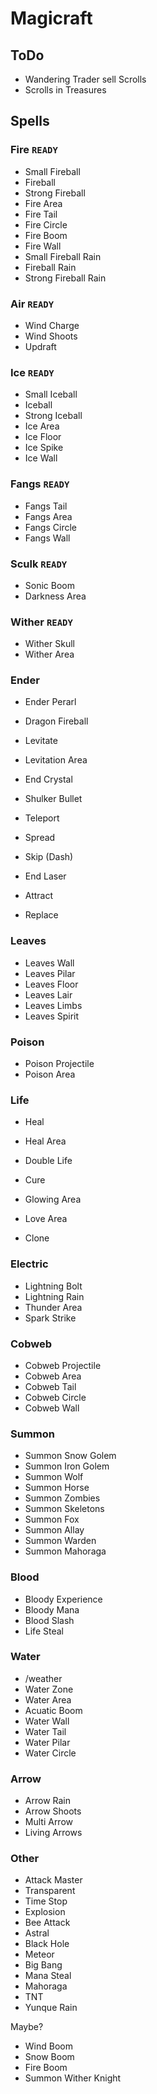 # Magicraft

## ToDo

-   Wandering Trader sell Scrolls
-   Scrolls in Treasures

## Spells

### Fire `READY`

-   Small Fireball
-   Fireball
-   Strong Fireball
-   Fire Area
-   Fire Tail
-   Fire Circle
-   Fire Boom
-   Fire Wall
-   Small Fireball Rain
-   Fireball Rain
-   Strong Fireball Rain

### Air `READY`

-   Wind Charge
-   Wind Shoots
-   Updraft

### Ice `READY`

-   Small Iceball
-   Iceball
-   Strong Iceball
-   Ice Area
-   Ice Floor
-   Ice Spike
-   Ice Wall

### Fangs `READY`

-   Fangs Tail
-   Fangs Area
-   Fangs Circle
-   Fangs Wall

### Sculk `READY`

-   Sonic Boom
-   Darkness Area

### Wither `READY`

-   Wither Skull
-   Wither Area

### Ender

-   Ender Perarl
-   Dragon Fireball
-   Levitate
-   Levitation Area

-   End Crystal
-   Shulker Bullet
-   Teleport
-   Spread
-   Skip (Dash)
-   End Laser
-   Attract
-   Replace

### Leaves

-   Leaves Wall
-   Leaves Pilar
-   Leaves Floor
-   Leaves Lair
-   Leaves Limbs
-   Leaves Spirit

### Poison

-   Poison Projectile
-   Poison Area

### Life

-   Heal
-   Heal Area
-   Double Life
-   Cure
-   Glowing Area

-   Love Area
-   Clone

### Electric

-   Lightning Bolt
-   Lightning Rain
-   Thunder Area
-   Spark Strike

### Cobweb

-   Cobweb Projectile
-   Cobweb Area
-   Cobweb Tail
-   Cobweb Circle
-   Cobweb Wall

### Summon

-   Summon Snow Golem
-   Summon Iron Golem
-   Summon Wolf
-   Summon Horse
-   Summon Zombies
-   Summon Skeletons
-   Summon Fox
-   Summon Allay
-   Summon Warden
-   Summon Mahoraga

### Blood

-   Bloody Experience
-   Bloody Mana
-   Blood Slash
-   Life Steal

### Water

-   /weather
-   Water Zone
-   Water Area
-   Acuatic Boom
-   Water Wall
-   Water Tail
-   Water Pilar
-   Water Circle

### Arrow

-   Arrow Rain
-   Arrow Shoots
-   Multi Arrow
-   Living Arrows

### Other

-   Attack Master
-   Transparent
-   Time Stop
-   Explosion
-   Bee Attack
-   Astral
-   Black Hole
-   Meteor
-   Big Bang
-   Mana Steal
-   Mahoraga
-   TNT
-   Yunque Rain

Maybe?

-   Wind Boom
-   Snow Boom
-   Fire Boom
-   Summon Wither Knight
